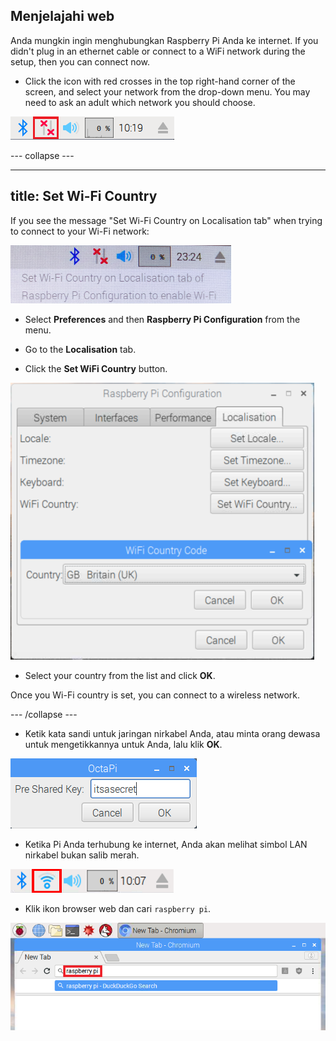 ## Menjelajahi web

Anda mungkin ingin menghubungkan Raspberry Pi Anda ke internet. If you didn't plug in an ethernet cable or connect to a WiFi network during the setup, then you can connect now.

+ Click the icon with red crosses in the top right-hand corner of the screen, and select your network from the drop-down menu. You may need to ask an adult which network you should choose.

![No wifi](images/no-wifi.png)

\--- collapse \---

* * *

## title: Set Wi-Fi Country

If you see the message "Set Wi-Fi Country on Localisation tab" when trying to connect to your Wi-Fi network:

![set wifi country](images/pi-set-wifi-country.png)

+ Select **Preferences** and then **Raspberry Pi Configuration** from the menu.

+ Go to the **Localisation** tab.

+ Click the **Set WiFi Country** button.

![select wifi country](images/pi-select-wifi-country.png)

+ Select your country from the list and click **OK**.

Once you Wi-Fi country is set, you can connect to a wireless network.

\--- /collapse \---

+ Ketik kata sandi untuk jaringan nirkabel Anda, atau minta orang dewasa untuk mengetikkannya untuk Anda, lalu klik **OK**.

![Type in password](images/type-password.png)

+ Ketika Pi Anda terhubung ke internet, Anda akan melihat simbol LAN nirkabel bukan salib merah.

![screenshot](images/pi-wifi.png)

+ Klik ikon browser web dan cari `raspberry pi`.

![screenshot](images/pi-browser.png)